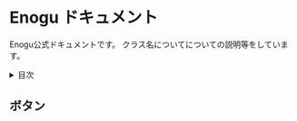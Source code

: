 # Enogu ドキュメント
Enogu公式ドキュメントです。
クラス名についてについての説明等をしています。
<details><summary>目次</summary>
- [ボタン](##ボタン)
</details>

## ボタン